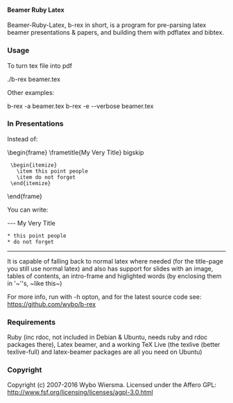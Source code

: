 #### Beamer Ruby Latex

Beamer-Ruby-Latex, b-rex in short, is a program for pre-parsing latex beamer presentations & papers, and building them with pdflatex and bibtex.

### Usage

To turn tex file into pdf

  ./b-rex beamer.tex

Other examples:
  
  b-rex -a beamer.tex
  b-rex -e --verbose beamer.tex

### In Presentations

Instead of:

   \begin{frame}
     \frametitle{My Very Title}
     bigskip

     \begin{itemize}
       \item this point people
       \item do not forget
     \end{itemize}
   \end{frame}

 You can write:

   --- My Very Title

    * this point people
    * do not forget

   ---

It is capable of falling back to normal latex where needed (for the title-page you still use normal latex) and also has support for slides with an image, tables of contents, an intro-frame and higlighted words (by enclosing them in '~''s, ~like this~)

For more info, run with -h opton, and for the latest source code see: https://github.com/wybo/b-rex

### Requirements

Ruby (inc rdoc, not included in Debian & Ubuntu, needs ruby and rdoc packages there), Latex beamer, and a working TeX Live (the texlive (better texlive-full) and latex-beamer packages are all you need on Ubuntu)

### Copyright

Copyright (c) 2007-2016 Wybo Wiersma. Licensed under the Affero GPL: http://www.fsf.org/licensing/licenses/agpl-3.0.html
